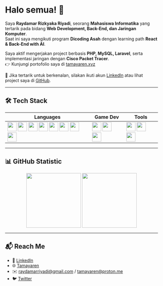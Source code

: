 # Halo semua! 👋

Saya **Raydamar Rizkyaka Riyadi**, seorang **Mahasiswa Informatika** yang tertarik pada bidang **Web Development, Back-End, dan Jaringan Komputer**.  
Saat ini saya mengikuti program **Dicoding Asah** dengan learning path **React & Back-End with AI**.  

Saya aktif mengerjakan project berbasis **PHP, MySQL, Laravel**, serta implementasi jaringan dengan **Cisco Packet Tracer**.  
👉 Kunjungi portofolio saya di [tamayaren.xyz](https://tamayaren.xyz/)  

📌 Jika tertarik untuk berkenalan, silakan ikuti akun [LinkedIn](https://www.linkedin.com/in/raydamar-rizkyaka-riyadi-641a702b9/) atau lihat project saya di [GitHub](https://github.com/coatalter).

---

## 🛠 Tech Stack

| Languages | Game Dev | Tools |
|-----------|----------|-------|
| <img src="https://upload.wikimedia.org/wikipedia/commons/c/cf/Lua-Logo.svg" width="30"/> <img src="https://upload.wikimedia.org/wikipedia/commons/8/8f/Luau_Logo_%28Programming_Language%29.svg" width="30"/> <img src="https://upload.wikimedia.org/wikipedia/commons/9/99/Unofficial_JavaScript_logo_2.svg" width="30"/> <img src="https://upload.wikimedia.org/wikipedia/commons/4/4c/Typescript_logo_2020.svg" width="30"/> <img src="https://upload.wikimedia.org/wikipedia/commons/c/c3/Python-logo-notext.svg" width="30"/> <img src="https://upload.wikimedia.org/wikipedia/commons/4/4f/Csharp_Logo.png" width="30"/> <img src="https://upload.wikimedia.org/wikipedia/commons/1/18/ISO_C%2B%2B_Logo.svg" width="30"/> <img src="https://upload.wikimedia.org/wikipedia/commons/2/27/PHP-logo.svg" width="30"/> | <img src="https://images.rbxcdn.com/7c5fe83dffa97250aaddd54178900ea7.png" width="30"/> <img src="https://upload.wikimedia.org/wikipedia/commons/1/19/Unity_Technologies_logo.svg" width="30"/> <img src="https://upload.wikimedia.org/wikipedia/commons/6/6a/Godot_icon.svg" width="30"/> | <img src="https://github.githubassets.com/images/modules/logos_page/GitHub-Mark.png" width="30"/> <img src="https://upload.wikimedia.org/wikipedia/commons/d/d5/Tailwind_CSS_Logo.svg" width="30"/> <img src="https://upload.wikimedia.org/wikipedia/commons/3/3f/Git_icon.svg" width="30"/> |

---

## 📊 GitHub Statistic

<p align="center">
  <img height="180em" src="https://github-readme-stats-eight-theta.vercel.app/api?username=coatalter&show_icons=true&theme=algolia&include_all_commits=true&count_private=true"/>
  <img height="180em" src="https://github-readme-stats-eight-theta.vercel.app/api/top-langs/?username=coatalter&layout=compact&langs_count=8&theme=algolia"/>
</p>

---

## 📬 Reach Me
- 📎 [LinkedIn](https://www.linkedin.com/in/raydamar-rizkyaka-riyadi-641a702b9/)  
- 🌐 [Tamayaren](https://tamayaren.xyz/)  
- ✉️ raydamarriyadi@gmail.com / tamayaren@proton.me  
- 🐦 [Twitter](https://x.com/alteredcoat)  

